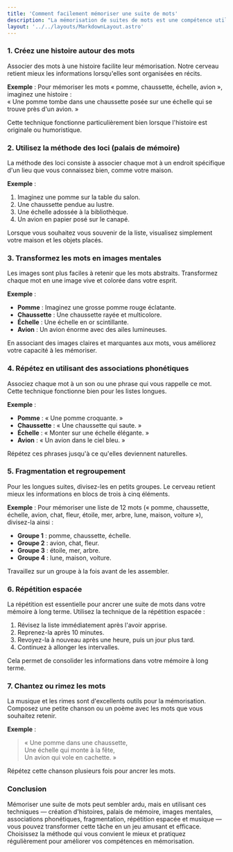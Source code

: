 ```yaml
---
title: 'Comment facilement mémoriser une suite de mots'
description: "La mémorisation de suites de mots est une compétence utile dans de nombreux contextes, que ce soit pour apprendre des langues, se souvenir d'une phrase-clé ou même renforcer la sécurité de ses mots de passe. Pourtant, cela peut sembler difficile, surtout lorsque la suite n'a pas de lien logique. Heureusement, plusieurs techniques éprouvées peuvent vous aider à mémoriser efficacement ces informations."
layout: '../../layouts/MarkdownLayout.astro'
---
```


### 1. Créez une histoire autour des mots

Associer des mots à une histoire facilite leur mémorisation. Notre cerveau retient mieux les informations lorsqu'elles sont organisées en récits.

**Exemple** : Pour mémoriser les mots « pomme, chaussette, échelle, avion », imaginez une histoire :  
« Une pomme tombe dans une chaussette posée sur une échelle qui se trouve près d'un avion. »

Cette technique fonctionne particulièrement bien lorsque l'histoire est originale ou humoristique.

### 2. Utilisez la méthode des loci (palais de mémoire)

La méthode des loci consiste à associer chaque mot à un endroit spécifique d'un lieu que vous connaissez bien, comme votre maison.

**Exemple** :

1. Imaginez une pomme sur la table du salon.
2. Une chaussette pendue au lustre.
3. Une échelle adossée à la bibliothèque.
4. Un avion en papier posé sur le canapé.

Lorsque vous souhaitez vous souvenir de la liste, visualisez simplement votre maison et les objets placés.

### 3. Transformez les mots en images mentales

Les images sont plus faciles à retenir que les mots abstraits. Transformez chaque mot en une image vive et colorée dans votre esprit.

**Exemple** :

- **Pomme** : Imaginez une grosse pomme rouge éclatante.
- **Chaussette** : Une chaussette rayée et multicolore.
- **Échelle** : Une échelle en or scintillante.
- **Avion** : Un avion énorme avec des ailes lumineuses.

En associant des images claires et marquantes aux mots, vous améliorez votre capacité à les mémoriser.

### 4. Répétez en utilisant des associations phonétiques

Associez chaque mot à un son ou une phrase qui vous rappelle ce mot. Cette technique fonctionne bien pour les listes longues.

**Exemple** :

- **Pomme** : « Une pomme croquante. »
- **Chaussette** : « Une chaussette qui saute. »
- **Échelle** : « Monter sur une échelle élégante. »
- **Avion** : « Un avion dans le ciel bleu. »

Répétez ces phrases jusqu'à ce qu'elles deviennent naturelles.

### 5. Fragmentation et regroupement

Pour les longues suites, divisez-les en petits groupes. Le cerveau retient mieux les informations en blocs de trois à cinq éléments.

**Exemple** : Pour mémoriser une liste de 12 mots (« pomme, chaussette, échelle, avion, chat, fleur, étoile, mer, arbre, lune, maison, voiture »), divisez-la ainsi :

- **Groupe 1** : pomme, chaussette, échelle.
- **Groupe 2** : avion, chat, fleur.
- **Groupe 3** : étoile, mer, arbre.
- **Groupe 4** : lune, maison, voiture.

Travaillez sur un groupe à la fois avant de les assembler.

### 6. Répétition espacée

La répétition est essentielle pour ancrer une suite de mots dans votre mémoire à long terme. Utilisez la technique de la répétition espacée :

1. Révisez la liste immédiatement après l'avoir apprise.
2. Reprenez-la après 10 minutes.
3. Revoyez-la à nouveau après une heure, puis un jour plus tard.
4. Continuez à allonger les intervalles.

Cela permet de consolider les informations dans votre mémoire à long terme.

### 7. Chantez ou rimez les mots

La musique et les rimes sont d'excellents outils pour la mémorisation. Composez une petite chanson ou un poème avec les mots que vous souhaitez retenir.

**Exemple** :

> « Une pomme dans une chaussette,  
> Une échelle qui monte à la fête,  
> Un avion qui vole en cachette. »

Répétez cette chanson plusieurs fois pour ancrer les mots.

### Conclusion

Mémoriser une suite de mots peut sembler ardu, mais en utilisant ces techniques — création d'histoires, palais de mémoire, images mentales, associations phonétiques, fragmentation, répétition espacée et musique — vous pouvez transformer cette tâche en un jeu amusant et efficace. Choisissez la méthode qui vous convient le mieux et pratiquez régulièrement pour améliorer vos compétences en mémorisation.
